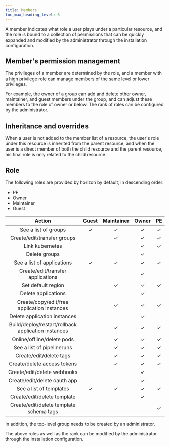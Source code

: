 ```yaml
---
title: Members
toc_max_heading_level: 6
---
```


A member indicates what role a user plays under a particular resource, and the role is bound to a collection of permissions that can be quickly expanded and modified by the administrator through the installation configuration.

## Member's permission management

The privileges of a member are determined by the role, and a member with a high privilege role can manage members of the same level or lower privileges.

For example, the owner of a group can add and delete other owner, maintainer, and guest members under the group, and can adjust these members to the role of owner or below. The rank of roles can be configured by the administrator.

## Inheritance and overrides

When a user is not added to the member list of a resource, the user's role under this resource is inherited from the parent resource, and when the user is a direct member of both the child resource and the parent resource, his final role is only related to the child resource.

## Role

The following roles are provided by horizon by default, in descending order:

- PE
- Owner
- Maintainer
- Guest

|                 Action                  | Guest |Maintainer |Owner |PE |
|:---------------------------------------:|:-----:|:---------:|:----:|:-:|
| See a list of groups                    | ✓     | ✓         | ✓    | ✓ |
| Create/edit/transfer groups             |       | ✓         | ✓    | ✓ |
| Link kubernetes                         |       |           | ✓    | ✓ |
| Delete groups                           |       |           | ✓    |   |
| See a list of applications              | ✓     | ✓         | ✓    | ✓ |
| Create/edit/transfer applications       |       |           | ✓    |   |
| Set default region                      |       | ✓         | ✓    | ✓ |
| Delete applications                     |       |           | ✓    |   |
| Create/copy/edit/free application instances          |       | ✓         | ✓    | ✓ |
| Delete application instances                         |       |           | ✓    |   |
| Build/deploy/restart/rollback application instances  |       | ✓         | ✓    | ✓ |
| Online/offline/delete pods              |       | ✓         | ✓    | ✓ |
| See a list of pipelineruns              |       | ✓         | ✓    | ✓ |
| Create/edit/delete tags                 |       | ✓         | ✓    | ✓ |
| Create/delete access tokens             |       | ✓         | ✓    | ✓ |
| Create/edit/delete webhooks             |       |           | ✓    |   |
| Create/edit/delete oauth app            |       |           | ✓    |   |
| See a list of templates                 | ✓     | ✓         | ✓    | ✓ |
| Create/edit/delete template             |       |           | ✓    |   |
| Create/edit/delete template schema tags |       |           |      | ✓ |

In addition, the top-level group needs to be created by an administrator.

The above roles as well as the rank can be modified by the administrator through the installation configuration.
